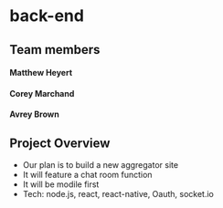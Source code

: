 # back-end

## Team members
#### Matthew Heyert
#### Corey Marchand
#### Avrey Brown

## Project Overview
- Our plan is to build a new aggregator site
- It will feature a chat room function
- It will be modile first
- Tech: node.js, react, react-native, Oauth, socket.io
